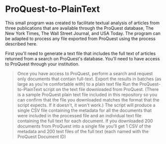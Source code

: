 # ProQuest-to-PlainText
This small program was created to facilitate textual analysis of articles from three publications that are available through the ProQuest database, The New York Times, The Wall Street Journal, and USA Today.  The program can be adapted to process any file exported from ProQuest using the process described here.

First you'll need to generate a text file that includes the full text of articles returned from a search on ProQuest's database. You'll need to have access to ProQuest through your institution.
  > Once you have access to ProQuest, perform a search and request only documents that contain full-text.
  > Export the results in batches (as large as you're comfortable with) to a plain text file
  > Run the ProQuest-to-PlainText script on the text file downloaded from ProQuest.  (There is a sample ProQuest plain text file included in this repository so you can confirm that the file you downloaded matches the format that the script expects.  If it doesn't, it won't work.)
  > The script will produce a single CSV file containing the metadata for all the documents that were included in the processed file and an individual text file containing the full text for each document.  If you downloaded 200 documents from ProQuest into a single file you'll get 1 CSV of the metadata and 200 text files of the full text (each named with the ProQuest Document ID)
